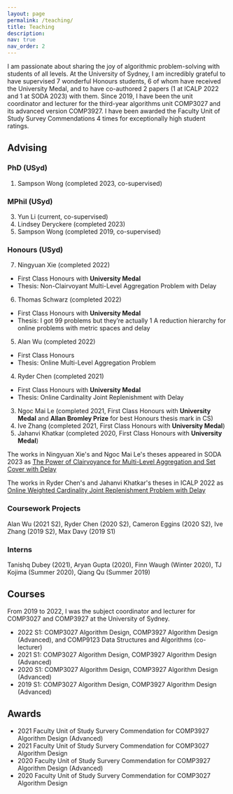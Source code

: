 ```yaml
---
layout: page
permalink: /teaching/
title: Teaching
description: 
nav: true
nav_order: 2
---
```


I am passionate about sharing the joy of algorithmic problem-solving with students of all levels. At the University of Sydney, I am incredibly grateful to have supervised 7 wonderful Honours students, 6 of whom have received the University Medal, and to have co-authored 2 papers (1 at ICALP 2022 and 1 at SODA 2023) with them. Since 2019, I have been the unit coordinator and lecturer for the third-year algorithms unit COMP3027 and its advanced version COMP3927. I have been awarded the Faculty Unit of Study Survey Commendations 4 times for exceptionally high student ratings.

## Advising

### PhD (USyd)
1. Sampson Wong (completed 2023, co-supervised)

### MPhil (USyd)
3. Yun Li (current, co-supervised)
2. Lindsey Deryckere (completed 2023)
1. Sampson Wong (completed 2019, co-supervised)

### Honours (USyd)
7. Ningyuan Xie (completed 2022)
 * First Class Honours with **University Medal**
 * Thesis: Non-Clairvoyant Multi-Level Aggregation Problem with Delay
6. Thomas Schwarz (completed 2022)
 * First Class Honours with **University Medal**
 * Thesis: I got 99 problems but they’re actually 1 A reduction hierarchy for online problems with metric spaces and delay
5. Alan Wu (completed 2022)
 * First Class Honours
 * Thesis: Online Multi-Level Aggregation Problem
4. Ryder Chen (completed 2021) 
 * First Class Honours with **University Medal**
 * Thesis: Online Cardinality Joint Replenishment with Delay
3. Ngoc Mai Le (completed 2021, First Class Honours with **University Medal** and **Allan Bromley Prize** for best Honours thesis mark in CS)
2. Ive Zhang (completed 2021, First Class Honours with **University Medal**)
1. Jahanvi Khatkar (completed 2020, First Class Honours with **University Medal**)

The works in Ningyuan Xie's and Ngoc Mai Le's theses appeared in SODA 2023 as [The Power of Clairvoyance for Multi-Level Aggregation and Set Cover with Delay](https://doi.org/10.1137/1.9781611977554.ch59)

The works in Ryder Chen's and Jahanvi Khatkar's theses in ICALP 2022 as [Online Weighted Cardinality Joint Replenishment Problem with Delay](https://doi.org/10.4230/LIPIcs.ICALP.2022.40)

### Coursework Projects

Alan Wu (2021 S2), Ryder Chen (2020 S2), Cameron Eggins (2020 S2), Ive Zhang (2019 S2), Max Davy (2019 S1)

### Interns

Tanishq Dubey (2021), Aryan Gupta (2020), Finn Waugh (Winter 2020), TJ Kojima (Summer 2020), Qiang Qu (Summer 2019)

## Courses
From 2019 to 2022, I was the subject coordinator and lecturer for COMP3027 and COMP3927 at the University of Sydney.

- 2022 S1: COMP3027 Algorithm Design, COMP3927 Algorithm Design (Advanced), and COMP9123 Data Structures and Algorithms (co-lecturer)
- 2021 S1: COMP3027 Algorithm Design, COMP3927 Algorithm Design (Advanced)
- 2020 S1: COMP3027 Algorithm Design, COMP3927 Algorithm Design (Advanced)
- 2019 S1: COMP3027 Algorithm Design, COMP3927 Algorithm Design (Advanced)

## Awards 

- 2021 Faculty Unit of Study Survery Commendation for COMP3927 Algorithm Design (Advanced)
- 2021 Faculty Unit of Study Survery Commendation for COMP3027 Algorithm Design
- 2020 Faculty Unit of Study Survery Commendation for COMP3927 Algorithm Design (Advanced)
- 2020 Faculty Unit of Study Survery Commendation for COMP3027 Algorithm Design
